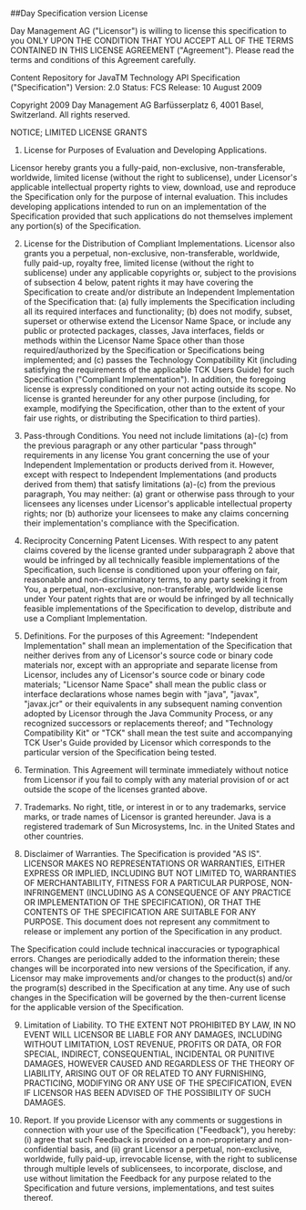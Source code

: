 <!--
  This was created by CodeLicenseManager
-->
##Day Specification version License


































Day Management AG ("Licensor") is willing to license
this specification to you ONLY UPON THE CONDITION THAT YOU ACCEPT ALL OF THE
TERMS CONTAINED IN THIS LICENSE AGREEMENT ("Agreement"). Please
read the terms and conditions of this Agreement carefully. 

Content Repository for JavaTM
      Technology API Specification ("Specification") 
Version: 2.0 
Status: FCS 
Release: 10 August 2009 

Copyright 2009 Day Management AG
Barf&#252;sserplatz 6, 4001 Basel, Switzerland.
All rights reserved. 

NOTICE; LIMITED LICENSE GRANTS

1. License for Purposes of Evaluation and Developing Applications.

Licensor hereby grants you a fully-paid, non-exclusive, non-transferable,
worldwide, limited license (without the right to sublicense), under Licensor's
applicable intellectual property rights to view, download, use and reproduce
the Specification only for the purpose of internal evaluation. This includes
developing applications intended to run on an implementation of the
Specification provided that such applications do not themselves implement any
portion(s) of the Specification.

2. License for the Distribution of Compliant Implementations.
Licensor also grants you a perpetual, non-exclusive, non-transferable,
worldwide, fully paid-up, royalty free, limited license (without the right to
sublicense) under any applicable copyrights or, subject to the provisions of
subsection 4 below, patent rights it may have covering the Specification to
create and/or distribute an Independent Implementation of the Specification
that: (a) fully implements the Specification including all its required
interfaces and functionality; (b) does not modify, subset, superset or
otherwise extend the Licensor Name Space, or include any public or protected
packages, classes, Java interfaces, fields or methods within the Licensor Name
Space other than those required/authorized by the Specification or
Specifications being implemented; and (c) passes the Technology Compatibility
Kit (including satisfying the requirements of the applicable TCK Users Guide)
for such Specification ("Compliant Implementation"). In addition, the
foregoing license is expressly conditioned on your not acting outside its
scope. No license is granted hereunder for any other purpose (including, for
example, modifying the Specification, other than to the extent of your fair use
rights, or distributing the Specification to third parties).

3. Pass-through Conditions.
You need not include limitations (a)-(c) from the previous paragraph or any
other particular "pass through" requirements in any license You grant
concerning the use of your Independent Implementation or products derived from
it. However, except with respect to Independent Implementations (and products
derived from them) that satisfy limitations (a)-(c) from the previous
paragraph, You may neither: (a) grant or otherwise pass through to your
licensees any licenses under Licensor's applicable intellectual property
rights; nor (b) authorize your licensees to make any claims concerning their
implementation's compliance with the Specification.

4. Reciprocity Concerning Patent Licenses.
With respect to any patent claims covered by the license granted under
subparagraph 2 above that would be infringed by all technically feasible
implementations of the Specification, such license is conditioned upon your
offering on fair, reasonable and non-discriminatory terms, to any party seeking
it from You, a perpetual, non-exclusive, non-transferable, worldwide license
under Your patent rights that are or would be infringed by all technically
feasible implementations of the Specification to develop, distribute and use a
Compliant Implementation.

5. Definitions.
For the purposes of this Agreement: "Independent Implementation"
shall mean an implementation of the Specification that neither derives from
any of Licensor's source code or binary code materials nor, except with an
appropriate and separate license from Licensor, includes any of Licensor's
source code or binary code materials; "Licensor Name Space" shall
mean the public class or interface declarations whose names begin with
"java", "javax", "javax.jcr" or their
equivalents in any subsequent naming convention adopted by Licensor through the
Java Community Process, or any recognized successors or replacements thereof;
and "Technology Compatibility Kit" or "TCK" shall mean the
test suite and accompanying TCK User's Guide provided by Licensor which
corresponds to the particular version of the Specification being tested.

6. Termination. This Agreement will terminate immediately without
notice from Licensor if you fail to comply with any material provision of or
act outside the scope of the licenses granted above.

7. Trademarks. No right, title, or interest in or to any trademarks,
service marks, or trade names of Licensor is granted hereunder.
Java is a registered trademark of Sun Microsystems, Inc. in the
United States and other countries.

8. Disclaimer of Warranties.
The Specification is provided "AS IS".
LICENSOR MAKES NO REPRESENTATIONS OR WARRANTIES, EITHER EXPRESS
OR IMPLIED, INCLUDING BUT NOT LIMITED TO, WARRANTIES OF MERCHANTABILITY,
FITNESS FOR A PARTICULAR PURPOSE, NON-INFRINGEMENT (INCLUDING AS A CONSEQUENCE
OF ANY PRACTICE OR IMPLEMENTATION OF THE SPECIFICATION), OR THAT THE CONTENTS
OF THE SPECIFICATION ARE SUITABLE FOR ANY PURPOSE. This document does not
represent any commitment to release or implement any portion of the
Specification in any product.

The Specification could include technical inaccuracies or typographical
errors. Changes are periodically added to the information therein; these
changes will be incorporated into new versions of the Specification, if any.
Licensor may make improvements and/or changes to the product(s) and/or the
program(s) described in the Specification at any time. Any use of such changes
in the Specification will be governed by the then-current license for the
applicable version of the Specification.

9. Limitation of Liability. TO THE EXTENT NOT PROHIBITED BY LAW, IN
NO EVENT WILL LICENSOR BE LIABLE FOR ANY DAMAGES, INCLUDING WITHOUT LIMITATION,
LOST REVENUE, PROFITS OR DATA, OR FOR SPECIAL, INDIRECT, CONSEQUENTIAL,
INCIDENTAL OR PUNITIVE DAMAGES, HOWEVER CAUSED AND REGARDLESS OF THE THEORY OF
LIABILITY, ARISING OUT OF OR RELATED TO ANY FURNISHING, PRACTICING, MODIFYING
OR ANY USE OF THE SPECIFICATION, EVEN IF LICENSOR HAS BEEN ADVISED OF THE
POSSIBILITY OF SUCH DAMAGES.

10. Report. If you provide Licensor with any comments or suggestions
in connection with your use of the Specification ("Feedback"), you
hereby: (i) agree that such Feedback is provided on a non-proprietary and
non-confidential basis, and (ii) grant Licensor a perpetual, non-exclusive,
worldwide, fully paid-up, irrevocable license, with the right to sublicense
through multiple levels of sublicensees, to incorporate, disclose, and use
without limitation the Feedback for any purpose related to the Specification
and future versions, implementations, and test suites thereof.



